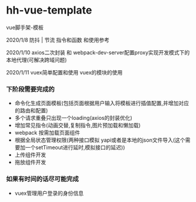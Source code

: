 # hh-vue-template
vue脚手架-模板



2020/1/8 防抖 | 节流 指令和函数 和使用参考

2020/1/10 axios二次封装 和 webpack-dev-server配置proxy实现开发模式下的本地代理(可解决跨域问题)

2020/1/11 vuex简单配置和使用 vuex的模块的使用 


### 下阶段需要完成的
* 命令化生成页面模板(包括页面根据用户输入将模板进行插值配置,并增加对应的路由和配置)
* 多个请求重叠只出现一个loading(axios的封装优化)
* 增加常见指令(动画交替,复制指令,图片预加载和懒加载)
* webpack 按需加载页面组件
* 根据全局状态管理权限(两种接口模拟 yapi或者是本地的json文件导入(这个需要加一个setTimeout进行延时,模拟接口的延迟))
* 上传组件开发
* 拖放组件开发



### 如果有时间的话尽可能完成
* vuex管理用户登录的身份信息
